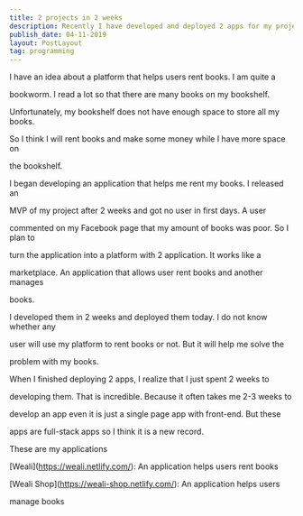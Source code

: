 ```yaml
---
title: 2 projects in 2 weeks
description: Recently I have developed and deployed 2 apps for my project in 2 weeks.
publish_date: 04-11-2019
layout: PostLayout
tag: programming
---
```

I have an idea about a platform that helps users rent books. I am quite a

  bookworm. I read a lot so that there are many books on my bookshelf.

  Unfortunately, my bookshelf does not have enough space to store all my books.

  So I think I will rent books and make some money while I have more space on

  the bookshelf.





  I began developing an application that helps me rent my books. I released an

  MVP of my project after 2 weeks and got no user in first days. A user

  commented on my Facebook page that my amount of books was poor. So I plan to

  turn the application into a platform with 2 application. It works like a

  marketplace. An application that allows user rent books and another manages

  books. 





  I developed them in 2 weeks and deployed them today. I do not know whether any

  user will use my platform to rent books or not. But it will help me solve the

  problem with my books.





  When I finished deploying 2 apps, I realize that I just spent 2 weeks to

  developing them. That is incredible. Because it often takes me 2-3 weeks to

  develop an app even it is just a single page app with front-end. But these

  apps are full-stack apps so I think it is a new record.





  These are my applications





  \[Weali](https://weali.netlify.com/): An application helps users rent books





  \[Weali Shop](https://weali-shop.netlify.com/): An application helps users

  manage books
